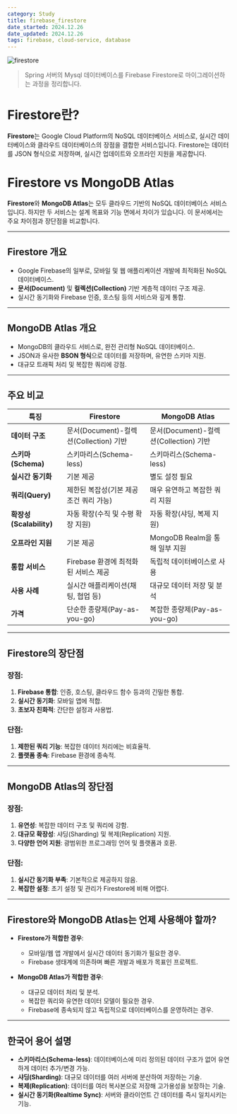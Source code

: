 ```yaml
---
category: Study
title: firebase_firestore
date_started: 2024.12.26
date_updated: 2024.12.26
tags: firebase, cloud-service, database
---
```


<img src='https://github.com/user-attachments/assets/618cf69a-3ddf-48bb-a2b5-286b847d2ac3' alt='firestore'/>



> Spring 서버의 Mysql 데이터베이스를 Firebase Firestore로 마이그레이션하는 과정을 정리합니다.

# Firestore란?

**Firestore**는 Google Cloud Platform의 NoSQL 데이터베이스 서비스로, 실시간 데이터베이스와 클라우드 데이터베이스의 장점을 결합한 서비스입니다. Firestore는 데이터를 JSON 형식으로 저장하며, 실시간 업데이트와 오프라인 지원을 제공합니다.

# Firestore vs MongoDB Atlas

**Firestore**와 **MongoDB Atlas**는 모두 클라우드 기반의 NoSQL 데이터베이스 서비스입니다. 하지만 두 서비스는 설계 목표와 기능 면에서 차이가 있습니다. 이 문서에서는 주요 차이점과 장단점을 비교합니다.

---

## **Firestore 개요**
- Google Firebase의 일부로, 모바일 및 웹 애플리케이션 개발에 최적화된 NoSQL 데이터베이스.
- **문서(Document)** 및 **컬렉션(Collection)** 기반 계층적 데이터 구조 제공.
- 실시간 동기화와 Firebase 인증, 호스팅 등의 서비스와 깊게 통합.

---

## **MongoDB Atlas 개요**
- MongoDB의 클라우드 서비스로, 완전 관리형 NoSQL 데이터베이스.
- JSON과 유사한 **BSON 형식**으로 데이터를 저장하며, 유연한 스키마 지원.
- 대규모 트래픽 처리 및 복잡한 쿼리에 강점.

---

## **주요 비교**

| **특징**                | **Firestore**                              | **MongoDB Atlas**                      |
|-------------------------|--------------------------------------------|----------------------------------------|
| **데이터 구조**          | 문서(Document)-컬렉션(Collection) 기반      | 문서(Document)-컬렉션(Collection) 기반  |
| **스키마(Schema)**       | 스키마리스(Schema-less)                    | 스키마리스(Schema-less)                |
| **실시간 동기화**        | 기본 제공                                 | 별도 설정 필요                        |
| **쿼리(Query)**          | 제한된 복잡성(기본 제공 조건 쿼리 가능)      | 매우 유연하고 복잡한 쿼리 지원         |
| **확장성(Scalability)**  | 자동 확장(수직 및 수평 확장 지원)           | 자동 확장(샤딩, 복제 지원)             |
| **오프라인 지원**        | 기본 제공                                 | MongoDB Realm을 통해 일부 지원         |
| **통합 서비스**          | Firebase 환경에 최적화된 서비스 제공         | 독립적 데이터베이스로 사용             |
| **사용 사례**            | 실시간 애플리케이션(채팅, 협업 등)          | 대규모 데이터 저장 및 분석             |
| **가격**                 | 단순한 종량제(Pay-as-you-go)               | 복잡한 종량제(Pay-as-you-go)           |

---

## **Firestore의 장단점**
### 장점:
1. **Firebase 통합**: 인증, 호스팅, 클라우드 함수 등과의 긴밀한 통합.
2. **실시간 동기화**: 모바일 앱에 적합.
3. **초보자 친화적**: 간단한 설정과 사용법.

### 단점:
1. **제한된 쿼리 기능**: 복잡한 데이터 처리에는 비효율적.
2. **플랫폼 종속**: Firebase 환경에 종속적.

---

## **MongoDB Atlas의 장단점**
### 장점:
1. **유연성**: 복잡한 데이터 구조 및 쿼리에 강함.
2. **대규모 확장성**: 샤딩(Sharding) 및 복제(Replication) 지원.
3. **다양한 언어 지원**: 광범위한 프로그래밍 언어 및 플랫폼과 호환.

### 단점:
1. **실시간 동기화 부족**: 기본적으로 제공하지 않음.
2. **복잡한 설정**: 초기 설정 및 관리가 Firestore에 비해 어렵다.

---

## **Firestore와 MongoDB Atlas는 언제 사용해야 할까?**
- **Firestore가 적합한 경우**:
  - 모바일/웹 앱 개발에서 실시간 데이터 동기화가 필요한 경우.
  - Firebase 생태계에 의존하며 빠른 개발과 배포가 목표인 프로젝트.
  
- **MongoDB Atlas가 적합한 경우**:
  - 대규모 데이터 처리 및 분석.
  - 복잡한 쿼리와 유연한 데이터 모델이 필요한 경우.
  - Firebase에 종속되지 않고 독립적으로 데이터베이스를 운영하려는 경우.

---

## **한국어 용어 설명**
- **스키마리스(Schema-less)**: 데이터베이스에 미리 정의된 데이터 구조가 없어 유연하게 데이터 추가/변경 가능.
- **샤딩(Sharding)**: 대규모 데이터를 여러 서버에 분산하여 저장하는 기술.
- **복제(Replication)**: 데이터를 여러 복사본으로 저장해 고가용성을 보장하는 기술.
- **실시간 동기화(Realtime Sync)**: 서버와 클라이언트 간 데이터를 즉시 일치시키는 기능.
